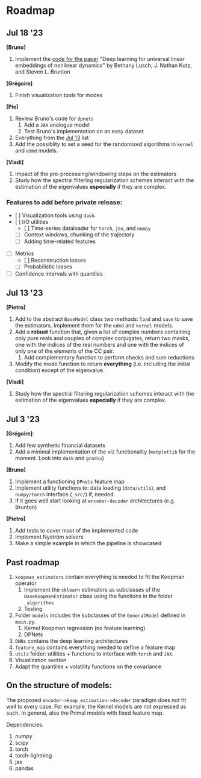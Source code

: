# Roadmap
## Jul 18 '23
**[Bruno]**
1. Implement the [code for the paper](https://github.com/BethanyL/DeepKoopman) "Deep learning for universal linear embeddings of nonlinear dynamics" by Bethany Lusch, J. Nathan Kutz, and Steven L. Brunton

**[Grégoire]**
1. Finish visualization tools for modes

**[Pie]**
1. Review Bruno's code for `dpnets`
    1. Add a `JAX` analogue model
    2. Test Bruno's implementation on an easy dataset
2. Everything from the [Jul 13](#jul-13-23) list
3. Add the possiblity to set a seed for the randomized algorithms in `kernel` and `edmd` models.

**[Vladi]**
1. Impact of the pre-processing/windowing steps on the estimators
2. Study how the spectral filtering regularization schemes interact with the estimation of the eigenvalues **especially** if they are complex.

### Features to add before private release:

- [ ] Visualization tools using `dash`.
- [ ] I/O utilities
     - [ ] Time-series dataloader for `torch`, `jax`, and `numpy`
     - [ ] Context windows, chunking of the trajectory
     - [ ] Adding time-related features
- [ ] Metrics
    - [ ] Reconstruction losses
    - [ ] Probabilistic losses

- [ ] Confidence intervals with quantiles

## Jul 13 '23
**[Pietro]**
1. Add to the abstract `BaseModel` class two methods: `load` and `save` to save the estimators. Implement them for the `edmd` and `kernel` models.
2. Add a **robust** function that, given a list of complex numbers containing only pure reals and couples of complex conjugates, return two masks, one with the indices of the real numbers and one with the indices of only one of the elements of the CC pair.
   1. Add complementary function to perform checks and sum reductions
3. Modify the mode function to return **everything** (i.e. including the initial condition) except of the eigenvalue.

**[Vladi]**
1. Study how the spectral filtering regularization schemes interact with the estimation of the eigenvalues **especially** if they are complex. 

## Jul 3 '23
**[Grégoire]**: 
1. Add few synthetic financial datasets
2. Add a minimal implementation of the viz functionality (`matplotlib` for the moment. Look into `dask` and `gradio`)

**[Bruno]**
1. Implement a functioning `DPnets` feature map
2. Implement utility functions to: data loading (`data/utils`), and `numpy/torch` interface (`_src/`) if, needed.
3. If it goes well start looking at `encoder-decoder` architectures (e.g. Brunton)

**[Pietro]**
1. Add tests to cover most of the implemented code
2. Implement Nyström solvers
3. Make a simple example in which the pipeline is showcased
    

## Past roadmap
1. `koopman_estimators` contain everything is needed to fit the Koopman operator
    1. Implement the `sklearn` estimators as subclasses of the `BaseKoopmanEstimator` class using the functions in the folder `_algorithms`
    2. Testing
2. Folder `models` includes the subclasses of the `GeneralModel` defined in `main.py`.
    1. Kernel Koopman regression (no feature learning)
    2. DPNets
3. `DNNs` contains the deep learning architectures 
4. `feature_map` contains everything needed to define a feature map
5. `utils` folder: utilities + functions to interface with `torch`
 and `JAX`.
6. Visualization section
7. Adapt the quantiles + volatility functions on the covariance 

## On the structure of models:
The proposed `encoder->koop_estimation->decoder` paradigm does not fit well to every case. For example, the Kernel models are not expressed as such. In general, also the Primal models with fixed feature map.

Dependencies:
1. numpy
2. scipy
3. torch
4. torch-lightning
5. jax
6. pandas

